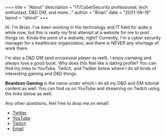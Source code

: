+++
title = "About"
description = "IT/CyberSecurity professional, tech enthusiast, D&D DM, and more..."
author = "Brian"
date = "2021-08-16"
layout = "about"
+++

Hi. I'm Brian. I've been working in the technology and IT field for quite a while now, but this is really my first attempt at a website for me to post things on. Kinda the point of a website, right? Currently, I'm a cyber security manager for a healthcare organization, and there is NEVER any shortage of work there.

I'm also a D&D DM (and occasional player as well), I enjoy camping and always love a good book. Why does this feel like a dating profile? You can find my links to YouTube, Twitch, and Twitter below where I do all kinds of interesting gaming and D&D things.

**Beardsen Gaming** is the name under which I do all my D&D and DM tutorial content as well.  You can find us on YouTube and streaming on Twitch using the links below as well.

Any other questions, feel free to drop me an email!

* [Twitter](https://twitter.com/beardsengaming)
* [YouTube](https://www.youtube.com/channel/UCTSO4xg2aIkKwILGBKOn37Q)
* [Twitch](https://twitch.tv/beardsengaming)
* [Email](mailto:brian@brianolliff.com)
